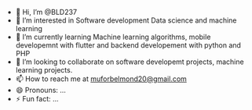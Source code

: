 - 👋 Hi, I’m @BLD237
- 👀 I’m interested in Software development Data science and machine learning 
- 🌱 I’m currently learning Machine learning algorithms, mobile developemnt with flutter and backend developement with python and PHP
- 💞️ I’m looking to collaborate on software developemt projects, machine learning projects.
- 📫 How to reach me at muforbelmond20@gmail.com
- 😄 Pronouns: ...
- ⚡ Fun fact: ...

<!---
BLD237/BLD237 is a ✨ special ✨ repository because its `README.md` (this file) appears on your GitHub profile.
You can click the Preview link to take a look at your changes.
--->
